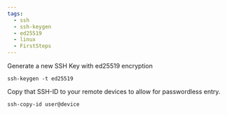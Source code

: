 ```yaml
---
tags:
  - ssh
  - ssh-keygen
  - ed25519
  - linux
  - FirstSteps
---
```

Generate a new SSH Key with ed25519 encryption
```shell
ssh-keygen -t ed25519 
```

Copy that SSH-ID to your remote devices to allow for passwordless entry.
```shell
ssh-copy-id user@device
```






